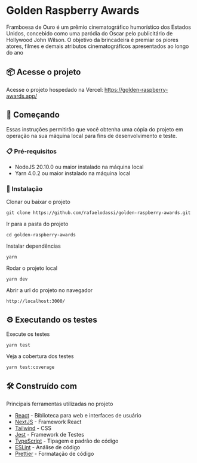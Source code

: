 # Golden Raspberry Awards

Framboesa de Ouro é um prêmio cinematográfico humorístico dos Estados Unidos, concebido como uma paródia do Oscar pelo publicitário de Hollywood John Wilson. O objetivo da brincadeira é premiar os piores atores, filmes e demais atributos cinematográficos apresentados ao longo do ano

## 📦 Acesse o projeto

Acesse o projeto hospedado na Vercel: https://golden-raspberry-awards.app/

## 🚀 Começando

Essas instruções permitirão que você obtenha uma cópia do projeto em operação na sua máquina local para fins de desenvolvimento e teste.

### 📋 Pré-requisitos

- NodeJS 20.10.0 ou maior instalado na máquina local
- Yarn 4.0.2 ou maior instalado na máquina local

### 🔧 Instalação

Clonar ou baixar o projeto

```
git clone https://github.com/rafaelodassi/golden-raspberry-awards.git
```

Ir para a pasta do projeto

```
cd golden-raspberry-awards
```

Instalar dependências

```
yarn
```

Rodar o projeto local

```
yarn dev
```

Abrir a url do projeto no navegador

```
http://localhost:3000/
```

## ⚙️ Executando os testes

Execute os testes

```
yarn test
```

Veja a cobertura dos testes

```
yarn test:coverage
```

## 🛠️ Construído com

Principais ferramentas utilizadas no projeto

- [React](https://react.dev/) - Biblioteca para web e interfaces de usuário
- [NextJS](https://nextjs.org/) - Framework React
- [Tailwind](https://tailwindui.com/) - CSS
- [Jest](https://jestjs.io/pt-BR/) - Framework de Testes
- [TypeScript](https://www.typescriptlang.org/) - Tipagem e padrão de código
- [ESLint](https://eslint.org/) - Análise de código
- [Prettier](https://prettier.io/) - Formatação de código
